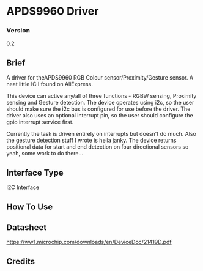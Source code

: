 # APDS9960 Driver

### Version
0.2

## Brief

A driver for theAPDS9960 RGB Colour sensor/Proximity/Gesture sensor. A neat little IC I found on AliExpress.

This device can active any/all of three functions - RGBW sensing, Proximity sensing and Gesture detection. The device operates using i2c, so the user should make sure the i2c bus is configured for use before  the driver. The driver also uses an optional interrupt pin, so the user should configure the gpio interrupt service first. 


Currently the task is driven entirely on interrupts but doesn't do much.
Also the gesture detection stuff I wrote is hella janky. The device returns positional data for start and end detection on four directional sensors so yeah, some work to do there...

## Interface Type

I2C Interface

## How To Use


## Datasheet

https://ww1.microchip.com/downloads/en/DeviceDoc/21419D.pdf

## Credits

